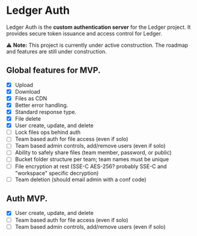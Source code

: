 # Ledger Auth

Ledger Auth is the **custom authentication server** for the Ledger project.
It provides secure token issuance and access control for Ledger.


⚠️ **Note:** This project is currently under active construction. The roadmap and features are still under construction.

## Global features for MVP.
- [x] Upload
- [x] Download
- [x] Files as CDN
- [x] Better error handling.
- [x] Standard response type.
- [x] File delete
- [x] User create, update, and delete
- [ ] Lock files ops behind auth
- [ ] Team based auth for file access (even if solo)
- [ ] Team based admin controls, add/remove users (even if solo)
- [ ] Ability to safely share files (team member, password, or public)
- [ ] Bucket folder structure per team; team names must be unique
- [ ] File encryption at rest (SSE-C AES-256? probably SSE-C and "workspace" specific decryption)
- [ ] Team deletion (should email admin with a conf code)

## Auth MVP.
- [x] User create, update, and delete
- [ ] Team based auth for file access (even if solo)
- [ ] Team based admin controls, add/remove users (even if solo)

